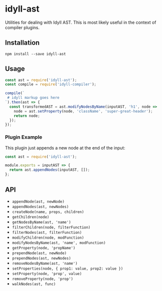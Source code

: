 # idyll-ast

Utilities for dealing with Idyll AST. This is most likely useful in the context of compiler plugins.

## Installation

```
npm install --save idyll-ast
```

## Usage

```js
const ast = require('idyll-ast');
const compile = require('idyll-compiler');

compile(`
 # idyll markup goes here
`).then(ast => {
  const transformedAST = ast.modifyNodesByName(inputAST, 'h1', node => {
    node = ast.setProperty(node, 'className', 'super-great-header');
    return node;
  });
});
```

### Plugin Example

This plugin just appends a new node at the end of the input:

```js
const ast = require('idyll-ast');

module.exports = inputAST => {
  return ast.appendNodes(inputAST, []);
};
```

## API

- `appendNode(ast, newNode)`
- `appendNodes(ast, newNodes)`
- `createNode(name, props, children)`
- `getChildren(node)`
- `getNodesByName(ast, 'name')`
- `filterChildren(node, filterFunction)`
- `filterNodes(ast, filterFunction)`
- `modifyChildren(node, modFunction)`
- `modifyNodesByName(ast, 'name', modFunction)`
- `getProperty(node, 'propName')`
- `prependNode(ast, newNode)`
- `prependNodes(ast, newNodes)`
- `removeNodesByName(ast, 'name')`
- `setProperties(node, { prop1: value, prop2: value })`
- `setProperty(node, 'prop', value)`
- `removeProperty(node, 'prop')`
- `walkNodes(ast, func)`
